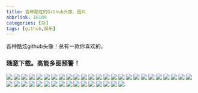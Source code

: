 ```yaml
---
title: 各种酷炫的Github头像、图片
abbrlink: 16109
categories: [杂]
tags: [github,娱乐]
---
```



各种酷炫github头像！总有一款你喜欢的。
<!-- more -->

### 随意下载。高能多图预警！

![](http://image.lovefay1994.com/github/github01.jpg)
![](http://image.lovefay1994.com/github/github02.png)
![](http://image.lovefay1994.com/github/github03.jpg)
![](http://image.lovefay1994.com/github/github04.jpg)
![](http://image.lovefay1994.com/github/github05.jpg)
![](http://image.lovefay1994.com/github/github06.jpg)
![](http://image.lovefay1994.com/github/github07.jpg)
![](http://image.lovefay1994.com/github/github08.png)
![](http://image.lovefay1994.com/github/github09.jpg)
![](http://image.lovefay1994.com/github/github10.jpg)
![](http://image.lovefay1994.com/github/github11.jpg)
![](http://image.lovefay1994.com/github/github12.jpg)
![](http://image.lovefay1994.com/github/github13.jpg)
![](http://image.lovefay1994.com/github/github14.png)
![](http://image.lovefay1994.com/github/github15.jpg)
![](http://image.lovefay1994.com/github/github16.jpg)
![](http://image.lovefay1994.com/github/github17.png)
![](http://image.lovefay1994.com/github/github18.png)
![](http://image.lovefay1994.com/github/github19.png)
![](http://image.lovefay1994.com/github/github20.png)
![](http://image.lovefay1994.com/github/github21.jpg)
![](http://image.lovefay1994.com/github/github22.gif)
![](http://image.lovefay1994.com/github/github23.png)
![](http://image.lovefay1994.com/github/github24.png)
![](http://image.lovefay1994.com/github/github25.png)
![](http://image.lovefay1994.com/github/github26.png)
![](http://image.lovefay1994.com/github/github27.png)
![](http://image.lovefay1994.com/github/github28.png)
![](http://image.lovefay1994.com/github/github29.png)
![](http://image.lovefay1994.com/github/github30.png)
![](http://image.lovefay1994.com/github/github31.png)
![](http://image.lovefay1994.com/github/github32.png)
![](http://image.lovefay1994.com/github/github33.jpg)
![](http://image.lovefay1994.com/github/github34.png)
![](http://image.lovefay1994.com/github/github35.jpg)
![](http://image.lovefay1994.com/github/github36.png)
![](http://image.lovefay1994.com/github/github37.png)
![](http://image.lovefay1994.com/github/github38.jpg)
![](http://image.lovefay1994.com/github/github39.png)
![](http://image.lovefay1994.com/github/github40.jpg)
![](http://image.lovefay1994.com/github/github41.gif)